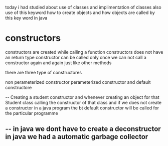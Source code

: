 today i had studied about use of classes and implimentation of classes
also use of this keyword
how to create objects and how objects are called by this key word in java


# constructors
constructors are created while calling a function
constructors does not have an return type
constructor can be called only once we can not call a constructor again and again just like other methods

there are three type of constructores

non perameterized constructor
perameterized constructor
and default constructore


-- Creating a student constructor and whenever creating an object for that Student class calling the constructor of that class and if we does not create a constructor  in a java program the bt default constructor will be called for the particular programme


-- in java we dont have to create a deconstructor in java we had a automatic garbage collector
-- 
